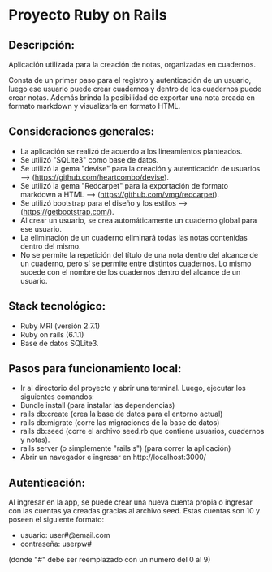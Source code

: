 # Proyecto Ruby on Rails

## Descripción:

Aplicación utilizada para la creación de notas, organizadas en cuadernos.

Consta de un primer paso para el registro y autenticación de un usuario, luego ese usuario puede crear cuadernos y dentro de los cuadernos puede crear notas. Además brinda la posibilidad de exportar una nota creada en formato markdown y visualizarla en formato HTML.

## Consideraciones generales:

- La aplicación se realizó de acuerdo a los lineamientos planteados.
- Se utilizó "SQLite3" como base de datos.
- Se utilizó la gema "devise" para la creación y autenticación de usuarios --> (https://github.com/heartcombo/devise).
- Se utilizó la gema "Redcarpet" para la exportación de formato markdown a HTML --> (https://github.com/vmg/redcarpet).
- Se utilizó bootstrap para el diseño y los estilos --> (https://getbootstrap.com/).
- Al crear un usuario, se crea automáticamente un cuaderno global para ese usuario.
- La eliminación de un cuaderno eliminará todas las notas contenidas dentro del mismo.
- No se permite la repetición del título de una nota dentro del alcance de un cuaderno, pero sí se permite entre distintos cuadernos. Lo mismo sucede con el nombre de los cuadernos dentro del alcance de un usuario.

## Stack tecnológico:

- Ruby MRI (versión 2.7.1)
- Ruby on rails (6.1.1)
- Base de datos SQLite3.

## Pasos para funcionamiento local:

- Ir al directorio del proyecto y abrir una terminal. Luego, ejecutar los siguientes comandos:
- Bundle install (para instalar las dependencias)
- rails db:create (crea la base de datos para el entorno actual)
- rails db:migrate (corre las migraciones de la base de datos)
- rails db:seed (corre el archivo seed.rb que contiene usuarios, cuadernos y notas).
- rails server (o simplemente "rails s") (para correr la aplicación)
- Abrir un navegador e ingresar en http://localhost:3000/

## Autenticación:

Al ingresar en la app, se puede crear una nueva cuenta propia o ingresar con las cuentas ya creadas gracias al archivo seed.
Estas cuentas son 10 y poseen el siguiente formato:

- usuario: user#@email.com
- contraseña: userpw#

(donde "#" debe ser reemplazado con un numero del 0 al 9)
